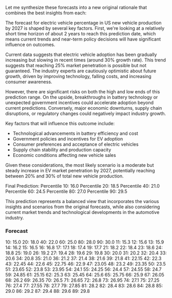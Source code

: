 Let me synthesize these forecasts into a new original rationale that combines the best insights from each:

The forecast for electric vehicle percentage in US new vehicle production by 2027 is shaped by several key factors. First, we're looking at a relatively short time horizon of about 2 years to reach this prediction date, which means current trends and near-term policy decisions will have significant influence on outcomes.

Current data suggests that electric vehicle adoption has been gradually increasing but slowing in recent times (around 30% growth rate). This trend suggests that reaching 25% market penetration is possible but not guaranteed. The industry experts are cautiously optimistic about future growth, driven by improving technology, falling costs, and increasing consumer awareness.

However, there are significant risks on both the high and low ends of this prediction range. On the upside, breakthroughs in battery technology or unexpected government incentives could accelerate adoption beyond current predictions. Conversely, major economic downturns, supply chain disruptions, or regulatory changes could negatively impact industry growth.

Key factors that will influence this outcome include:
- Technological advancements in battery efficiency and cost
- Government policies and incentives for EV adoption
- Consumer preferences and acceptance of electric vehicles
- Supply chain stability and production capacity
- Economic conditions affecting new vehicle sales

Given these considerations, the most likely scenario is a moderate but steady increase in EV market penetration by 2027, potentially reaching between 20% and 30% of total new vehicle production.

Final Prediction:
Percentile 10: 16.0
Percentile 20: 18.5
Percentile 40: 21.0
Percentile 60: 24.5
Percentile 80: 27.0
Percentile 90: 29.5

This prediction represents a balanced view that incorporates the various insights and scenarios from the original forecasts, while also considering current market trends and technological developments in the automotive industry.

### Forecast

10: 15.0
20: 18.0
40: 22.0
60: 25.0
80: 28.0
90: 30.0
11: 15.3
12: 15.6
13: 15.9
14: 16.2
15: 16.5
16: 16.8
17: 17.1
18: 17.4
19: 17.7
21: 18.2
22: 18.4
23: 18.6
24: 18.8
25: 19.0
26: 19.2
27: 19.4
28: 19.6
29: 19.8
30: 20.0
31: 20.2
32: 20.4
33: 20.6
34: 20.8
35: 21.0
36: 21.2
37: 21.4
38: 21.6
39: 21.8
41: 22.15
42: 22.3
43: 22.45
44: 22.6
45: 22.75
46: 22.9
47: 23.05
48: 23.2
49: 23.35
50: 23.5
51: 23.65
52: 23.8
53: 23.95
54: 24.1
55: 24.25
56: 24.4
57: 24.55
58: 24.7
59: 24.85
61: 25.15
62: 25.3
63: 25.45
64: 25.6
65: 25.75
66: 25.9
67: 26.05
68: 26.2
69: 26.35
70: 26.5
71: 26.65
72: 26.8
73: 26.95
74: 27.1
75: 27.25
76: 27.4
77: 27.55
78: 27.7
79: 27.85
81: 28.2
82: 28.4
83: 28.6
84: 28.8
85: 29.0
86: 29.2
87: 29.4
88: 29.6
89: 29.8